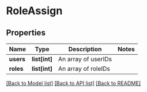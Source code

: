 # RoleAssign

## Properties
Name | Type | Description | Notes
------------ | ------------- | ------------- | -------------
**users** | **list[int]** | An array of userIDs | 
**roles** | **list[int]** | An array of roleIDs | 

[[Back to Model list]](../README.md#documentation-for-models) [[Back to API list]](../README.md#documentation-for-api-endpoints) [[Back to README]](../README.md)


